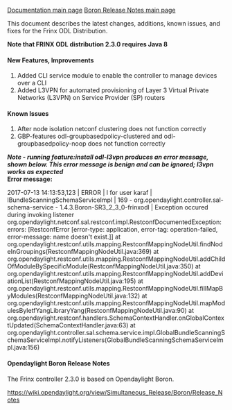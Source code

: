 [Documentation main page](https://frinxio.github.io/Frinx-docs/)
[Boron Release Notes main page](https://frinxio.github.io/Frinx-docs/FRINX_ODL_Distribution/Release_Notes/Boron.html)
    
This document describes the latest changes, additions, known issues, and fixes for the Frinx ODL Distribution.<!--more-->

**Note that FRINX ODL distribution 2.3.0 requires Java 8**

#### New Features, Improvements

1.  Added CLI service module to enable the controller to manage devices over a CLI 
2.  Added L3VPN for automated provisioning of Layer 3 Virtual Private Networks (L3VPN) on Service Provider (SP) routers

#### Known Issues

1.  After node isolation netconf clustering does not function correctly
2.  GBP-features odl-groupbasedpolicy-clustered and odl-groupbasedpolicy-noop does not function correctly

***Note - running feature:install odl-l3vpn produces an error message, shown below. This error message is benign and can be ignored; l3vpn works as expected*  
Error message:**

2017-07-13 14:13:53,123 | ERROR | l for user karaf | lBundleScanningSchemaServiceImpl | 169 - org.opendaylight.controller.sal-schema-service - 1.4.3.Boron-SR3_2_3_0-frinxodl | Exception occured during invoking listener  
org.opendaylight.netconf.sal.restconf.impl.RestconfDocumentedException: errors: [RestconfError [error-type: application, error-tag: operation-failed, error-message: name doesn't exist.]] at org.opendaylight.restconf.utils.mapping.RestconfMappingNodeUtil.findNodeInGroupings(RestconfMappingNodeUtil.java:369) at org.opendaylight.restconf.utils.mapping.RestconfMappingNodeUtil.addChildOfModuleBySpecificModule(RestconfMappingNodeUtil.java:350) at org.opendaylight.restconf.utils.mapping.RestconfMappingNodeUtil.addDeviationList(RestconfMappingNodeUtil.java:195) at org.opendaylight.restconf.utils.mapping.RestconfMappingNodeUtil.fillMapByModules(RestconfMappingNodeUtil.java:132) at org.opendaylight.restconf.utils.mapping.RestconfMappingNodeUtil.mapModulesByIetfYangLibraryYang(RestconfMappingNodeUtil.java:90) at org.opendaylight.restconf.handlers.SchemaContextHandler.onGlobalContextUpdated(SchemaContextHandler.java:63) at org.opendaylight.controller.sal.schema.service.impl.GlobalBundleScanningSchemaServiceImpl.notifyListeners(GlobalBundleScanningSchemaServiceImpl.java:156)

#### Opendaylight Boron Release Notes

The Frinx controller 2.3.0 is based on Opendaylight Boron.

<https://wiki.opendaylight.org/view/Simultaneous_Release/Boron/Release_Notes>

